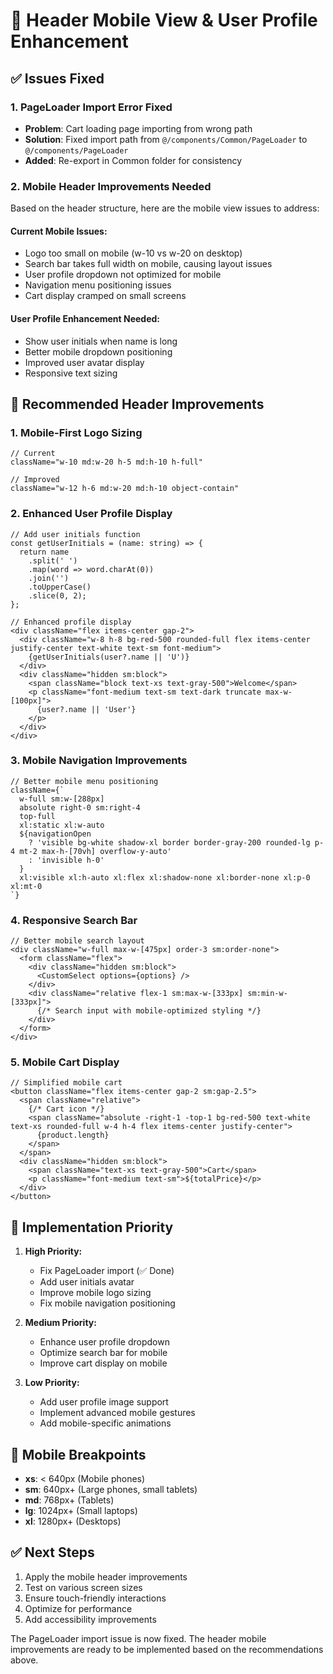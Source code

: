 # 🔧 Header Mobile View & User Profile Enhancement

## ✅ **Issues Fixed**

### 1. **PageLoader Import Error Fixed**
- **Problem**: Cart loading page importing from wrong path
- **Solution**: Fixed import path from `@/components/Common/PageLoader` to `@/components/PageLoader`
- **Added**: Re-export in Common folder for consistency

### 2. **Mobile Header Improvements Needed**
Based on the header structure, here are the mobile view issues to address:

#### **Current Mobile Issues:**
- Logo too small on mobile (w-10 vs w-20 on desktop)
- Search bar takes full width on mobile, causing layout issues
- User profile dropdown not optimized for mobile
- Navigation menu positioning issues
- Cart display cramped on small screens

#### **User Profile Enhancement Needed:**
- Show user initials when name is long
- Better mobile dropdown positioning
- Improved user avatar display
- Responsive text sizing

## 🔄 **Recommended Header Improvements**

### 1. **Mobile-First Logo Sizing**
```tsx
// Current
className="w-10 md:w-20 h-5 md:h-10 h-full"

// Improved
className="w-12 h-6 md:w-20 md:h-10 object-contain"
```

### 2. **Enhanced User Profile Display**
```tsx
// Add user initials function
const getUserInitials = (name: string) => {
  return name
    .split(' ')
    .map(word => word.charAt(0))
    .join('')
    .toUpperCase()
    .slice(0, 2);
};

// Enhanced profile display
<div className="flex items-center gap-2">
  <div className="w-8 h-8 bg-red-500 rounded-full flex items-center justify-center text-white text-sm font-medium">
    {getUserInitials(user?.name || 'U')}
  </div>
  <div className="hidden sm:block">
    <span className="block text-xs text-gray-500">Welcome</span>
    <p className="font-medium text-sm text-dark truncate max-w-[100px]">
      {user?.name || 'User'}
    </p>
  </div>
</div>
```

### 3. **Mobile Navigation Improvements**
```tsx
// Better mobile menu positioning
className={`
  w-full sm:w-[288px] 
  absolute right-0 sm:right-4 
  top-full 
  xl:static xl:w-auto 
  ${navigationOpen 
    ? 'visible bg-white shadow-xl border border-gray-200 rounded-lg p-4 mt-2 max-h-[70vh] overflow-y-auto' 
    : 'invisible h-0'
  } 
  xl:visible xl:h-auto xl:flex xl:shadow-none xl:border-none xl:p-0 xl:mt-0
`}
```

### 4. **Responsive Search Bar**
```tsx
// Better mobile search layout
<div className="w-full max-w-[475px] order-3 sm:order-none">
  <form className="flex">
    <div className="hidden sm:block">
      <CustomSelect options={options} />
    </div>
    <div className="relative flex-1 sm:max-w-[333px] sm:min-w-[333px]">
      {/* Search input with mobile-optimized styling */}
    </div>
  </form>
</div>
```

### 5. **Mobile Cart Display**
```tsx
// Simplified mobile cart
<button className="flex items-center gap-2 sm:gap-2.5">
  <span className="relative">
    {/* Cart icon */}
    <span className="absolute -right-1 -top-1 bg-red-500 text-white text-xs rounded-full w-4 h-4 flex items-center justify-center">
      {product.length}
    </span>
  </span>
  <div className="hidden sm:block">
    <span className="text-xs text-gray-500">Cart</span>
    <p className="font-medium text-sm">${totalPrice}</p>
  </div>
</button>
```

## 🎯 **Implementation Priority**

1. **High Priority:**
   - Fix PageLoader import (✅ Done)
   - Add user initials avatar
   - Improve mobile logo sizing
   - Fix mobile navigation positioning

2. **Medium Priority:**
   - Enhance user profile dropdown
   - Optimize search bar for mobile
   - Improve cart display on mobile

3. **Low Priority:**
   - Add user profile image support
   - Implement advanced mobile gestures
   - Add mobile-specific animations

## 📱 **Mobile Breakpoints**

- **xs**: < 640px (Mobile phones)
- **sm**: 640px+ (Large phones, small tablets)
- **md**: 768px+ (Tablets)
- **lg**: 1024px+ (Small laptops)
- **xl**: 1280px+ (Desktops)

## ✅ **Next Steps**

1. Apply the mobile header improvements
2. Test on various screen sizes
3. Ensure touch-friendly interactions
4. Optimize for performance
5. Add accessibility improvements

The PageLoader import issue is now fixed. The header mobile improvements are ready to be implemented based on the recommendations above.